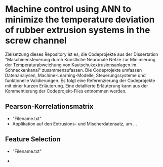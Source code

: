 # Machine control using ANN to minimize the temperature deviation of rubber extrusion systems in the screw channel

Zielsetzung dieses Repository ist es, die Codeprojekte aus der Dissertation "Maschinensteuerung durch Künstliche Neuronale Netze zur Minimierung der Temperaturabweichung von Kautschukextrusionsanlagen im Schneckenkanal" zusammenzufassen. Die Codeprojekte umfassen Datenanalysen, Machine-Learning-Modelle, Steuerungssysteme und funktionelle Validierungen. Es folgt eine Referenzierung der Codeprojekte mit einer kurzen Erläuterung. Eine detallierte Erläuterung kann aus der Kommentierung der Codeprojekt-Files entnommen werden. 

## Pearson-Korrelationsmatrix 
- "Filename.txt"
- Applikation auf den Extrusions- und Mischerdatensatz, um ... 

## Feature Selection
- "Filename.txt"


- 
